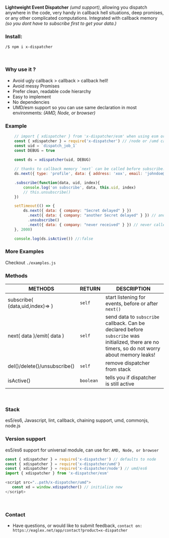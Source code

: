 
**Lightweight Event Dispatcher** _(umd support)_, allowing you dispatch anywhere in the code, very handy in callback hell situations, deep promises, or any other complicated computations. Integrated with callback memory  _(so you dont have to subscribe first to get your data.)_
&nbsp;
&nbsp;

### Install:
```shell
/$ npm i x-dispatcher
```
&nbsp;


### Why use it ?
* Avoid ugly callback > callback > callback hell!
* Avoid messy Promises
* Prefer clean, readable code hierarchy
* Easy to implement
* No dependencies
* UMD/esm support so you can use same declaration in most environments: *(AMD, Node, or browser)*
&nbsp;


### Example
```js
    // import { xdispatcher } from 'x-dispatcher/esm' when using esm or ts
    const { xdispatcher } = require('x-dispatcher') // /node or /umd can also be used 
    const uid = `dispatch_job_1`
    const DEBUG = true
  
    const ds = xdispatcher(uid, DEBUG)

    // thanks to callback memory `next` can be called before subscribe!
    ds.next({ type: 'profile', data: { address: 'xox', email: 'johndoe@email.xo', name: 'John Doe', company: 'Anonymous' } })

    .subscribe(function(data, uid, index){
        console.log('on subscribe', data, this.uid, index)
        // this.unsubscribe() 
    })

    setTimeout(() => {
        ds.next({ data: { company: "Secret delayed" } })
          .next({ data: { company: "another Secret delayed" } }) // and so on
          .unsubscribe()
          .next({ data: { company: "never received" } }) // never called
    }, 2000)

    console.log(ds.isActive()) //:false
```



### More Examples
Checkout  `./examples.js`
&nbsp;



### Methods

|METHODS                |RETURN                          |DESCRIPTION                         |
|----------------|-------------------------------|-----------------------------|
|subscribe( (data,uid,index)=> ) | `self` |start listening for events, before or after `next()` |
|next( data )/emit( data ) | `self` |send data to `subscribe` callback. Can be declared before `subscribe` was initialized, there are no timers, so do not worry about memory leaks!  |
|del()/delete()/unsubscribe() | `self` |remove dispatcher from stack |
|isActive() | `boolean` |tells you if dispatcher is still active |
&nbsp;




### Stack
es5/es6, Javascript, lint, callback, chaining support, umd, commonjs, node.js
&nbsp;




### Version support
es5/es6 support for universal module, can use for: `AMD, Node, or browser`

```js
const { xdispatcher } = require('x-dispatcher') // defaults to node
const { xdispatcher } = require('x-dispatcher/umd') 
const { xdispatcher } = require('x-dispatcher/node') // umd/es6 
import { xdispatcher } from 'x-dispatcher/esm' 

<script src="..path/x-dispatcher/umd">
   const xd = window.xdispatcher() // initialize new
</script>
```
&nbsp;



### Contact
* Have questions, or would like to submit feedback, `contact on: https://eaglex.net/app/contact?product=x-dispatcher`


